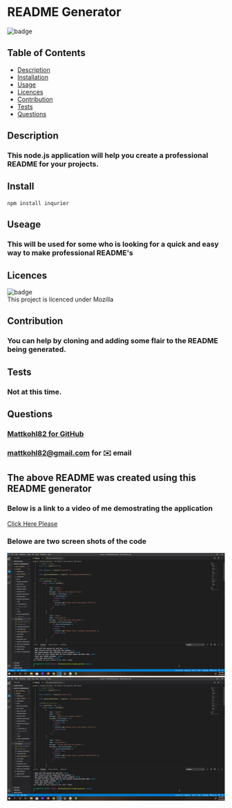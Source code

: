 # README Generator

![badge](https://img.shields.io/badge/License-Mozilla-blue.svg)

## Table of Contents
- [Description](#description)
- [Installation](#install)
- [Usage](#usage)
- [Licences](#licences)
- [Contribution](#contribution)
- [Tests](#tests)
- [Questions](#questions)

## Description
### This node.js application will help you create a professional README for your projects.

## Install
```
npm install inqurier
```


          
## Useage
### This will be used for some who is looking for a quick and easy way to make professional README's
          
## Licences
![badge](https://img.shields.io/badge/License-Mozilla-blue.svg)  
This project is licenced under Mozilla
        
## Contribution
### You can help by cloning and adding some flair to the README being generated.
          
## Tests
### Not at this time.

## Questions
### [Mattkohl82 for GitHub](https://github.com/Mattkohl82)  
### mattkohl82@gmail.com for ✉️ email


## The above README was created using this README generator

### Below is a link to a video of me demostrating the application  
[Click Here Please](https://github.com/mattkohl82/README-generator/blob/master/src/videopreview.webm)

### Belowe are two screen shots of the code  

![index.js](./src/screenshot1.jpg) 
![generateMarkdown.js](./src/screenshot1.jpg)